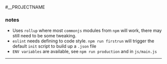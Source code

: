 #__PROJECTNAME

### notes
* Uses `rollup` where most `commonjs` modules from `npm` will work, there may still need to be some tweaking.
* `eslint` needs defining to code style. `npm run firstrun` will trigger the default `init` script to build up a `.json` file
* `ENV variables` are available, see `npm run production` and in `js/main.js`

---